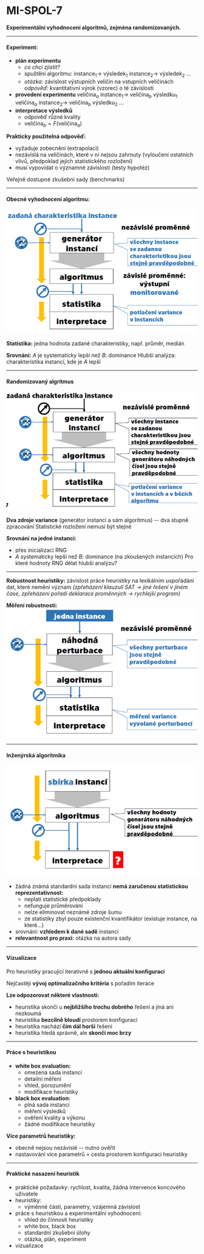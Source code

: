 # MI-SPOL-7	
**Experimentální vyhodnocení algoritmů, zejména randomizovaných.**

---

#### Experiment:
* **plán experimentu** 
    * *co chci zjistit?*
    * spuštění algoritmu:
    instance$_1 \rightarrow$ výsledek$_1$
    instance$_2 \rightarrow$ výsledek$_2$
    ...
    * *otázka:* závislost výstupních veličin na vstupních veličinách
    *odpověď:* kvantitativní výrok (vzorec) o té závislosti
* **provedení experimentu**
veličina$_a$ instance$_1\rightarrow$ veličina$_b$ výsledku$_1$
veličina$_a$ instance$_2\rightarrow$ veličina$_b$ výsledku$_2$
...
* **interpretace výsledků** 
    * odpověď různé kvality
    * veličina$_b = F($veličina$_a)$

**Prakticky použitelná odpověď:**
* vyžaduje zobecnění (extrapolaci)
* nezávislá na veličinách, které v ní nejsou zahrnuty (vyloučení ostatních vlivů, předpoklad jejich statistického rozložení)
* musí vypovídat o významné závislosti (testy hypotéz)

Veřejně dostupné zkušební sady (benchmarks)

---

#### Obecné vyhodnocení algoritmu:

![](exper.png)

**Statistika:** jedna hodnota zadané charakteristiky, např. průměr, medián

**Srovnání:** $A$ je systematicky lepší než $B$: dominance
Hlubší analýza: charakteristika instancí, kde je $A$ lepší

---

#### Randomizovaný algritmus

![](experr.png)

**Dva zdroje variance** (generátor instancí a sám algoritmus) -- dva stupně zpracování
Statistické rozložení nemusí být stejné

**Srovnání na jedné instanci:**
* přes inicializaci RNG
* $A$ systematicky lepší než $B$: dominance (na zkoušených instancích)
Pro které hodnoty RNG dělat hlubší analýzu?

---

**Robustnost heuristiky:** závislost práce heuristiky na lexikálním uspořádání dat, které nemění význam
*(zpřeházení klauzulí SAT -> jiné řešení v jiném čase, 
zpřeházení pořadí deklarace proměnných -> rychlejší program)*

**Měření robustnosti:**
![](rob.png)

---

#### Inženýrská algoritmika

![](inza.png)

* žádná známá standardní sada instancí **nemá zaručenou statistickou reprezentativnost:** 
    * neplatí statistické předpoklady
    * nefunguje průměrování
    * nelze eliminovat neznámé zdroje šumu
    * ze statistiky zbyl pouze existenční kvantifikátor (existuje instance, na které...)
* srovnání: **vzhledem k dané sadě** instancí
* **relevantnost pro praxi:** otázka na autora sady

---

#### Vizualizace

Pro heuristiky pracující iterativně s **jednou aktuální konfigurací**

Nejčastěji **vývoj optimalizačního kritéria** s pořadím iterace

**Lze odpozorovat některé vlastnosti:**
* heuristika skončí u **nejbližšího trochu dobrého** řešení a jiná ani nezkoumá
* heuristika **bezcílně bloudí** prostorem konfigurací
* heuristika nachází **čím dál horší** řešení
* heuristika hledá správně, ale **skončí moc brzy**

---

#### Práce s heuristikou

* **white box evaluation:**
    * omezená sada instancí
    * detailní měření
    * vhled, porozumění
    * modifikace heuristiky
* **black box evaluation:**
    * plná sada instancí
    * měření výsledků
    * ověření kvality a výkonu
    * žádné modifikace heuristiky

**Více parametrů heuristiky:**
* obecně nejsou nezávislé -- nutno ověřit
* nastavování více parametrů = cesta prostorem konfigurací heuristiky

---

#### Praktické nasazení heuristik
* praktické požadavky: rychlost, kvalita, žádná intervence koncového uživatele
* heuristiky:
    * výměnné části, parametry, vzájemná závislost
* práce s heuristikou a experimentální vyhodnocení:
    * vhled do činnosti heuristiky
    * white box, black box
    * standardní zkušební úlohy
    * otázka, plán, experiment
* vizualizace
